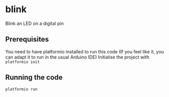 # blink
Blink an LED on a digital pin


## Prerequisites
You need to have platformio installed to run this code (If you feel like it, you can adapt it to run in the usual Arduino IDE)
Initialise the project with
```platformio init```

## Running the code

```platformio run```
